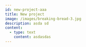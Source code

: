 ```yaml
---
id: new-project-aaa
title: New project
image: /images/breaking-bread-3.jpg
description: asda sd
content:
  - type: text
    content: asdasdas
---
```

